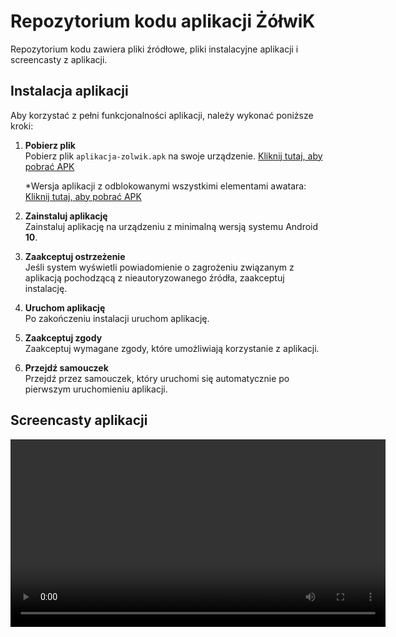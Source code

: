 # Repozytorium kodu aplikacji ŻółwiK

   Repozytorium kodu zawiera pliki źródłowe, pliki instalacyjne aplikacji i screencasty z aplikacji.

## Instalacja aplikacji

Aby korzystać z pełni funkcjonalności aplikacji, należy wykonać poniższe kroki:

1. **Pobierz plik**  
   Pobierz plik `aplikacja-zolwik.apk` na swoje urządzenie. [Kliknij tutaj, aby pobrać APK](https://github.com/niemyslniepytaj/repozytorium_kodu/raw/master/app/release/aplikacja-zolwik.apk)
   

   *Wersja aplikacji z odblokowanymi wszystkimi elementami awatara: [Kliknij tutaj, aby pobrać APK](https://github.com/niemyslniepytaj/repozytorium_kodu/raw/master/app/release/aplikacja-zolwik-dev.apk)
   
2. **Zainstaluj aplikację**  
   Zainstaluj aplikację na urządzeniu z minimalną wersją systemu Android **10**.

3. **Zaakceptuj ostrzeżenie**  
   Jeśli system wyświetli powiadomienie o zagrożeniu związanym z aplikacją pochodzącą z nieautoryzowanego źródła, zaakceptuj instalację.

4. **Uruchom aplikację**  
   Po zakończeniu instalacji uruchom aplikację.

5. **Zaakceptuj zgody**  
   Zaakceptuj wymagane zgody, które umożliwiają korzystanie z aplikacji.

6. **Przejdź samouczek**  
   Przejdź przez samouczek, który uruchomi się automatycznie po pierwszym uruchomieniu aplikacji.

## Screencasty aplikacji
<video controls width="600">
  <source src="https://github.com/niemyslniepytaj/repozytorium_kodu/raw/master/app/samouczek.mp4" type="video/mp4">
  Twoja przeglądarka nie obsługuje osadzania wideo. [Pobierz wideo](https://github.com/niemyslniepytaj/repozytorium_kodu/raw/master/app/samouczek.mp4).
</video>


